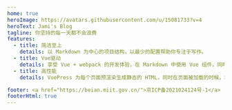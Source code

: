 ```yaml
---
home: true
heroImage: https://avatars.githubusercontent.com/u/15081733?v=4
heroText: Jami's Blog
tagline: 你坚持的每一天都不会浪费
features:
  - title: 简洁至上
    details: 以 Markdown 为中心的项目结构，以最少的配置帮助你专注于写作。
  - title: Vue驱动
    details: 享受 Vue + webpack 的开发体验，在 Markdown 中使用 Vue 组件，同时可以使用 Vue 来开发自定义主题。
  - title: 高性能
    details: VuePress 为每个页面预渲染生成静态的 HTML，同时在页面被加载的时候，将作为 SPA 运行。

footer: <a href="https://beian.miit.gov.cn/">京ICP备2021024124号-1</a>
footerHtml: true
---
```


<!-- <SearchBox /> -->
<!-- <Demo /> -->
